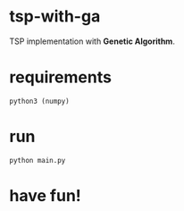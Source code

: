 # tsp-with-ga
TSP implementation with **Genetic Algorithm**.

# requirements
```
python3 (numpy)
```

# run
```
python main.py
```

# have fun!
